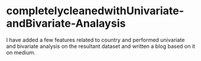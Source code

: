 # completelycleanedwithUnivariate-andBivariate-Analaysis
I have added a few features related to country and performed univariate and bivariate analysis on the resultant dataset and written a blog based on it on medium.
